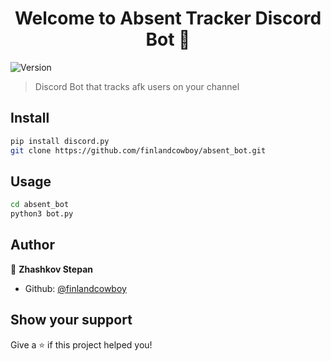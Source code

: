 <h1 align="center">Welcome to Absent Tracker Discord Bot 👋</h1>
<p>
  <img alt="Version" src="https://img.shields.io/badge/version-1.0-blue.svg?cacheSeconds=2592000" />
</p>

> Discord Bot that tracks afk users on your channel

## Install

```sh
pip install discord.py
git clone https://github.com/finlandcowboy/absent_bot.git
```

## Usage

```sh
cd absent_bot
python3 bot.py
```

## Author

👤 **Zhashkov Stepan**

* Github: [@finlandcowboy](https://github.com/finlandcowboy)

## Show your support

Give a ⭐️ if this project helped you!
